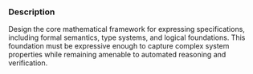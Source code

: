 ### Description

Design the core mathematical framework for expressing specifications, including formal semantics, type systems, and logical foundations. This foundation must be expressive enough to capture complex system properties while remaining amenable to automated reasoning and verification.

